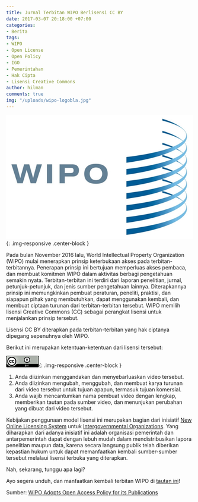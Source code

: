 ```yaml
---
title: Jurnal Terbitan WIPO Berlisensi CC BY
date: 2017-03-07 20:18:00 +07:00
categories:
- Berita
tags:
- WIPO
- Open License
- Open Policy
- IGO
- Pemerintahan
- Hak Cipta
- Lisensi Creative Commons
author: hilman
comments: true
img: "/uploads/wipo-logobla.jpg"
---
```


![wipo-logobla.jpg](/uploads/wipo-logobla.jpg){: .img-responsive .center-block }

Pada bulan November 2016 lalu, World Intellectual Property Organization (WIPO) mulai menerapkan prinsip keterbukaan akses pada terbitan-terbitannya. Penerapan prinsip ini bertujuan memperluas akses pembaca, dan membuat komitmen WIPO dalam aktivitas berbagi pengetahuan semakin nyata. Terbitan-terbitan ini terdiri dari laporan penelitian, jurnal, petunjuk-petunjuk, dan jenis sumber pengetahuan lainnya. Diterapkannya prinsip ini memungkinkan pembuat peraturan, peneliti, praktisi, dan siapapun pihak yang membutuhkan, dapat menggunakan kembali, dan membuat ciptaan turunan dari terbitan-terbitan tersebut. WIPO memilih lisensi Creative Commons (CC) sebagai perangkat lisensi untuk menjalankan prinsip tersebut.

Lisensi CC BY diterapkan pada terbitan-terbitan yang hak ciptanya dipegang sepenuhnya oleh WIPO. 

Berikut ini merupakan ketentuan-ketentuan dari lisensi tersebut:

![BY-d456e2.png](/uploads/BY-d456e2.png){: .img-responsive .center-block }

1. Anda diizinkan menggandakan dan menyebarluaskan video tersebut.
2. Anda diizinkan mengubah, menggubah, dan membuat karya turunan dari video tersebut untuk tujuan apapun, termasuk tujuan komersial.
3. Anda wajib mencantumkan nama pembuat video dengan lengkap, memberikan tautan pada sumber video, dan menunjukan perubahan yang dibuat dari video tersebut.

Kebijakan penggunaan model lisensi ini merupakan bagian dari inisiatif [New Online Licensing System](http://www.wipo.int/pressroom/en/articles/2013/article_0026.html) untuk [Intergovernmental Organizations](http://creativecommons.or.id/2011/10/apakah-semua-orang-dapat-menggunakan-lisensi-cc-bagaimana-dengan-organisasi-pemerintah-dan-antarpemerintah-igo/). Yang diharapkan dari adanya inisiatif ini adalah organisasi pemerintah dan antarpemerintah dapat dengan lebuh mudah dalam mendistribusikan lapora penelitian maupun data, karena secara langsung publik telah diberikan kepastian hukum untuk dapat memanfaatkan kembali sumber-sumber tersebut melalaui lisensi terbuka yang diterapkan. 

Nah, sekarang, tunggu apa lagi?

Ayo segera unduh, dan manfaatkan kembali terbitan WIPO di [tautan ini](http://www.wipo.int/publications/en/creative_commons.jsp?id=102)!

Sumber: 
[WIPO Adopts Open Access Policy for its Publications](http://www.wipo.int/pressroom/en/articles/2016/article_0016.html)